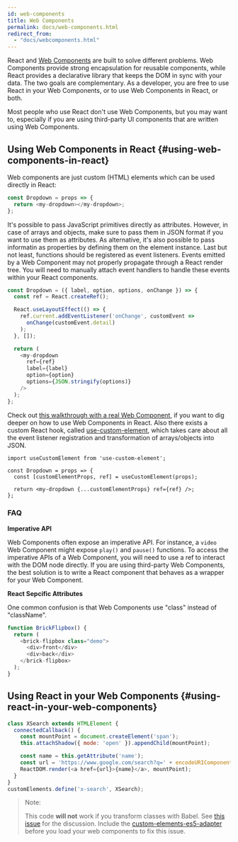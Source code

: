 ```yaml
---
id: web-components
title: Web Components
permalink: docs/web-components.html
redirect_from:
  - "docs/webcomponents.html"
---
```


React and [Web Components](https://developer.mozilla.org/en-US/docs/Web/Web_Components) are built to solve different problems.  Web Components provide strong encapsulation for reusable components, while React provides a declarative library that keeps the DOM in sync with your data. The two goals are complementary. As a developer, you are free to use React in your Web Components, or to use Web Components in React, or both.

Most people who use React don't use Web Components, but you may want to, especially if you are using third-party UI components that are written using Web Components.

## Using Web Components in React {#using-web-components-in-react}

Web components are just custom (HTML) elements which can be used directly in React:

```javascript
const Dropdown = props => {
  return <my-dropdown></my-dropdown>;
};
```

It's possible to pass JavaScript primitives directly as attributes. However, in case of arrays and objects, make sure to pass them in JSON format if you want to use them as attributes. As alternative, it's also possible to pass informatin as properties by defining them on the element instance. Last but not least, functions should be registered as event listeners. Events emitted by a Web Component may not properly propagate through a React render tree. You will need to manually attach event handlers to handle these events within your React components.

```javascript
const Dropdown = ({ label, option, options, onChange }) => {
  const ref = React.createRef();

  React.useLayoutEffect(() => {
    ref.current.addEventListener('onChange', customEvent =>
      onChange(customEvent.detail)
    );
  }, []);

  return (
    <my-dropdown
      ref={ref}
      label={label}
      option={option}
      options={JSON.stringify(options)}
    />
  );
};
```

Check out [this walkthrough with a real Web Component](https://www.robinwieruch.de/react-web-components/), if you want to dig deeper on how to use Web Components in React. Also there exists a custom React hook, called [use-custom-element](https://github.com/the-road-to-learn-react/use-custom-element), which takes care about all the event listener registration and transformation of arrays/objects into JSON.

```
import useCustomElement from 'use-custom-element';

const Dropdown = props => {
  const [customElementProps, ref] = useCustomElement(props);

  return <my-dropdown {...customElementProps} ref={ref} />;
};
```

### FAQ

**Imperative API**

Web Components often expose an imperative API. For instance, a `video` Web Component might expose `play()` and `pause()` functions. To access the imperative APIs of a Web Component, you will need to use a ref to interact with the DOM node directly. If you are using third-party Web Components, the best solution is to write a React component that behaves as a wrapper for your Web Component.

**React Sepcific Attributes**

One common confusion is that Web Components use "class" instead of "className".

```javascript
function BrickFlipbox() {
  return (
    <brick-flipbox class="demo">
      <div>front</div>
      <div>back</div>
    </brick-flipbox>
  );
}
```

## Using React in your Web Components {#using-react-in-your-web-components}

```javascript
class XSearch extends HTMLElement {
  connectedCallback() {
    const mountPoint = document.createElement('span');
    this.attachShadow({ mode: 'open' }).appendChild(mountPoint);

    const name = this.getAttribute('name');
    const url = 'https://www.google.com/search?q=' + encodeURIComponent(name);
    ReactDOM.render(<a href={url}>{name}</a>, mountPoint);
  }
}
customElements.define('x-search', XSearch);
```

>Note:
>
>This code **will not** work if you transform classes with Babel. See [this issue](https://github.com/w3c/webcomponents/issues/587) for the discussion.
>Include the [custom-elements-es5-adapter](https://github.com/webcomponents/webcomponentsjs#custom-elements-es5-adapterjs) before you load your web components to fix this issue.
